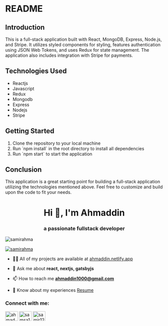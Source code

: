 <h1>README</h1>
<h2>Introduction</h2>
<p>This is a full-stack application built with React, MongoDB, Express, Node.js, and Stripe. It utilizes styled components for styling, features authentication using JSON Web Tokens, and uses Redux for state management. The application also includes integration with Stripe for payments.</p>
<h2>Technologies Used</h2>
<ul>
  <li>Reactjs</li>
  <li>Javascript</li>
  <li>Redux</li>
  <li>Mongodb</li>
  <li>Express</li>
  <li>Nodejs</li>
  <li>Stripe</li>
</ul>
<h2>Getting Started</h2>
<ol>
  <li>Clone the repository to your local machine</li>
  <li>Run `npm install` in the root directory to install all dependencies</li>
  <li>Run `npm start` to start the application</li>
</ol>
<h2>Conclusion</h2>
<p>This application is a great starting point for building a full-stack application utilizing the technologies mentioned above. Feel free to customize and build upon the code to fit your needs.</p>


<h1 align="center">Hi 👋, I'm Ahmaddin</h1>
<h3 align="center">a passionate fullstack developer</h3>

<p align="left"> <img src="https://komarev.com/ghpvc/?username=samirahma&label=Profile%20views&color=0e75b6&style=flat" alt="samirahma" /> </p>

<p align="left"> <a href="https://github.com/ryo-ma/github-profile-trophy"><img src="https://github-profile-trophy.vercel.app/?username=samirahma" alt="samirahma" /></a> </p>

- 👨‍💻 All of my projects are available at [ahmaddin.netlify.app](https://ahmaddin.netlify.app/)

- 💬 Ask me about **react, nextjs, gatsbyjs**

- 📫 How to reach me **ahmaddin1000@gmail.com**

- 📄 Know about my experiences [Resume](https://ahmaddin.netlify.app/ahmaddin.pdf)

<h3 align="left">Connect with me:</h3>
<p align="left">
<a href="https://linkedin.com/in/ahmaddin-samir-240b68aa/" target="blank"><img align="center" src="https://raw.githubusercontent.com/rahuldkjain/github-profile-readme-generator/master/src/images/icons/Social/linked-in-alt.svg" alt="ahmaddin-samir-240b68aa/" height="30" width="40" /></a>
<a href="https://www.hackerrank.com/samsa132" target="blank"><img align="center" src="https://raw.githubusercontent.com/rahuldkjain/github-profile-readme-generator/master/src/images/icons/Social/hackerrank.svg" alt="samsa132" height="30" width="40" /></a>
<a href="https://www.leetcode.com/samir1234/" target="blank"><img align="center" src="https://raw.githubusercontent.com/rahuldkjain/github-profile-readme-generator/master/src/images/icons/Social/leet-code.svg" alt="samir1234/" height="30" width="40" /></a>
</p>
